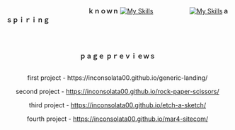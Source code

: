 

⠀⠀⠀⠀⠀⠀⠀⠀⠀⠀⠀⠀⠀⠀⠀⠀⠀⠀<strong>ｋｎｏｗｎ </strong>[![My Skills](https://skillicons.dev/icons?i=js,html,css)](https://skillicons.dev)⠀⠀⠀⠀⠀⠀⠀⠀[![My Skills](https://skillicons.dev/icons?i=nodejs,threejs,electron,react)](https://skillicons.dev)<strong>ａｓｐｉｒｉｎｇ</strong>

<br><br>
          
<p align="center"><strong>ｐａｇｅ ｐｒｅｖｉｅｗｓ</strong></p>


<br>
<div align="center">
first project - https://inconsolata00.github.io/generic-landing/

second project - https://inconsolata00.github.io/rock-paper-scissors/

third project - https://inconsolata00.github.io/etch-a-sketch/

fourth project - https://inconsolata00.github.io/mar4-sitecom/
</div>
